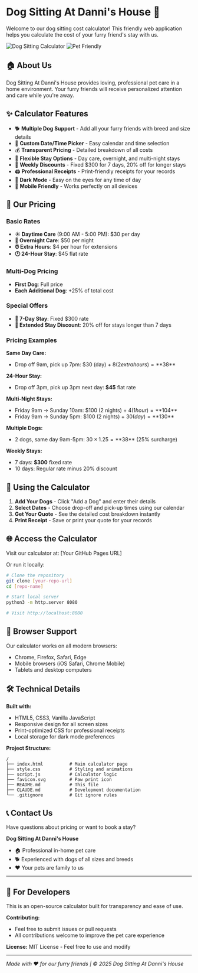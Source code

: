 # Dog Sitting At Danni's House 🐾

Welcome to our dog sitting cost calculator! This friendly web application helps you calculate the cost of your furry friend's stay with us.

![Dog Sitting Calculator](https://img.shields.io/badge/status-active-success.svg)
![Pet Friendly](https://img.shields.io/badge/pet-friendly-green.svg)

## 🏠 About Us

Dog Sitting At Danni's House provides loving, professional pet care in a home environment. Your furry friends will receive personalized attention and care while you're away.

## ✨ Calculator Features

- 🐕 **Multiple Dog Support** - Add all your furry friends with breed and size details
- 📅 **Custom Date/Time Picker** - Easy calendar and time selection
- 💰 **Transparent Pricing** - Detailed breakdown of all costs
- 🌙 **Flexible Stay Options** - Day care, overnight, and multi-night stays
- 🎉 **Weekly Discounts** - Fixed $300 for 7 days, 20% off for longer stays  
- 🖨️ **Professional Receipts** - Print-friendly receipts for your records
- 🌙 **Dark Mode** - Easy on the eyes for any time of day
- 📱 **Mobile Friendly** - Works perfectly on all devices

## 💸 Our Pricing

### Basic Rates
- **☀️ Daytime Care** (9:00 AM - 5:00 PM): $30 per day
- **🌙 Overnight Care**: $50 per night
- **⏰ Extra Hours**: $4 per hour for extensions
- **🕐 24-Hour Stay**: $45 flat rate

### Multi-Dog Pricing
- **First Dog**: Full price
- **Each Additional Dog**: +25% of total cost

### Special Offers
- **🎉 7-Day Stay**: Fixed $300 rate
- **🎉 Extended Stay Discount**: 20% off for stays longer than 7 days

### Pricing Examples

**Same Day Care:**
- Drop off 9am, pick up 7pm: $30 (day) + $8 (2 extra hours) = **$38**

**24-Hour Stay:**
- Drop off 3pm, pick up 3pm next day: **$45** flat rate

**Multi-Night Stays:**
- Friday 9am → Sunday 10am: $100 (2 nights) + $4 (1 hour) = **$104**
- Friday 9am → Sunday 5pm: $100 (2 nights) + $30 (day) = **$130**

**Multiple Dogs:**
- 2 dogs, same day 9am-5pm: $30 × 1.25 = **$38** (25% surcharge)

**Weekly Stays:**
- 7 days: **$300** fixed rate
- 10 days: Regular rate minus 20% discount

## 🚀 Using the Calculator

1. **Add Your Dogs** - Click "Add a Dog" and enter their details
2. **Select Dates** - Choose drop-off and pick-up times using our calendar
3. **Get Your Quote** - See the detailed cost breakdown instantly
4. **Print Receipt** - Save or print your quote for your records

## 🌐 Access the Calculator

Visit our calculator at: [Your GitHub Pages URL]

Or run it locally:
```bash
# Clone the repository
git clone [your-repo-url]
cd [repo-name]

# Start local server
python3 -m http.server 8080

# Visit http://localhost:8080
```

## 📱 Browser Support

Our calculator works on all modern browsers:
- Chrome, Firefox, Safari, Edge
- Mobile browsers (iOS Safari, Chrome Mobile)
- Tablets and desktop computers

## 🛠️ Technical Details

**Built with:**
- HTML5, CSS3, Vanilla JavaScript
- Responsive design for all screen sizes
- Print-optimized CSS for professional receipts
- Local storage for dark mode preferences

**Project Structure:**
```
/
├── index.html          # Main calculator page
├── style.css           # Styling and animations
├── script.js           # Calculator logic
├── favicon.svg         # Paw print icon
├── README.md           # This file
├── CLAUDE.md           # Development documentation
└── .gitignore          # Git ignore rules
```

## 📞 Contact Us

Have questions about pricing or want to book a stay? 

**Dog Sitting At Danni's House**
- 🏠 Professional in-home pet care
- 🐕 Experienced with dogs of all sizes and breeds
- ❤️ Your pets are family to us

---

## 🔧 For Developers

This is an open-source calculator built for transparency and ease of use. 

**Contributing:**
- Feel free to submit issues or pull requests
- All contributions welcome to improve the pet care experience

**License:** MIT License - Feel free to use and modify

---

*Made with ❤️ for our furry friends | © 2025 Dog Sitting At Danni's House*
